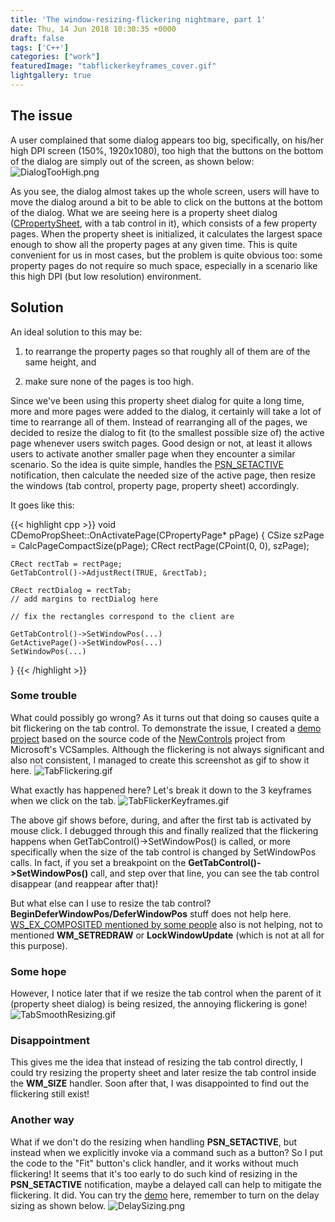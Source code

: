 ```yaml
---
title: 'The window-resizing-flickering nightmare, part 1'
date: Thu, 14 Jun 2018 10:30:35 +0000
draft: false
tags: ['C++']
categories: ["work"]
featuredImage: "tabflickerkeyframes_cover.gif"
lightgallery: true
---
```


## The issue

A user complained that some dialog appears too big, specifically, on his/her high DPI screen (150%, 1920x1080), too high that the buttons on the bottom of the dialog are simply out of the screen, as shown below: ![DialogTooHigh.png](dialogtoohigh2.png "Bottom part of the dialog is outside of the screen")

As you see, the dialog almost takes up the whole screen, users will have to move the dialog around a bit to be able to click on the buttons at the bottom of the dialog. What we are seeing here is a property sheet dialog ([CPropertySheet](https://docs.microsoft.com/en-us/cpp/mfc/reference/cpropertysheet-class), with a tab control in it), which consists of a few property pages. When the property sheet is initialized, it calculates the largest space enough to show all the property pages at any given time. This is quite convenient for us in most cases, but the problem is quite obvious too: some property pages do not require so much space, especially in a scenario like this high DPI (but low resolution) environment. 

## Solution
An ideal solution to this may be:

1) to rearrange the property pages so that roughly all of them are of the same height, and

2) make sure none of the pages is too high.

Since we've been using this property sheet dialog for quite a long time, more and more pages were added to the dialog, it certainly will take a lot of time to rearrange all of them. Instead of rearranging all of the pages, we decided to resize the dialog to fit (to the smallest possible size of) the active page whenever users switch pages. Good design or not, at least it allows users to activate another smaller page when they encounter a similar scenario. So the idea is quite simple, handles the [PSN_SETACTIVE](https://msdn.microsoft.com/en-us/library/windows/desktop/bb773169(v=vs.85).aspx) notification, then calculate the needed size of the active page, then resize the windows (tab control, property page, property sheet) accordingly.

It goes like this:

{{< highlight cpp >}}
void CDemoPropSheet::OnActivatePage(CPropertyPage* pPage)
{
    CSize szPage = CalcPageCompactSize(pPage);
    CRect rectPage(CPoint(0, 0), szPage);
 
    CRect rectTab = rectPage;
    GetTabControl()->AdjustRect(TRUE, &rectTab);
 
    CRect rectDialog = rectTab;
    // add margins to rectDialog here
 
    // fix the rectangles correspond to the client are
 
    GetTabControl()->SetWindowPos(...)
    GetActivePage()->SetWindowPos(...)
    SetWindowPos(...)
}
{{< /highlight >}}


### Some trouble

What could possibly go wrong? As it turns out that doing so causes quite a bit flickering on the tab control. To demonstrate the issue, I created a [demo project](https://github.com/wingkinl/TabCtrlFlickerDemo) based on the source code of the [NewControls](https://github.com/Microsoft/VCSamples/tree/master/VC2010Samples/MFC/Visual%20C%2B%2B%202008%20Feature%20Pack/NewControls) project from Microsoft's VCSamples. Although the flickering is not always significant and also not consistent, I managed to create this screenshot as gif to show it here. ![TabFlickering.gif](tabflickering.gif)


What exactly has happened here? Let's break it down to the 3 keyframes when we click on the tab. ![TabFlickerKeyframes.gif](tabflickerkeyframes.gif)

The above gif shows before, during, and after the first tab is activated by mouse click. I debugged through this and finally realized that the flickering happens when GetTabControl()->SetWindowPos() is called, or more specifically when the size of the tab control is changed by SetWindowPos calls. In fact, if you set a breakpoint on the **GetTabControl()->SetWindowPos()** call, and step over that line, you can see the tab control disappear (and reappear after that)!

But what else can I use to resize the tab control? **BeginDeferWindowPos/DeferWindowPos** stuff does not help here. [WS\_EX\_COMPOSITED mentioned by some people](https://stackoverflow.com/questions/4188306/flicker-free-tab-control-with-ws-ex-composited) also is not helping, not to mentioned **WM_SETREDRAW** or **LockWindowUpdate** (which is not at all for this purpose).

### Some hope
However, I notice later that if we resize the tab control when the parent of it (property sheet dialog) is being resized, the annoying flickering is gone! ![TabSmoothResizing.gif](tabsmoothresizing.gif)

### Disappointment
This gives me the idea that instead of resizing the tab control directly, I could try resizing the property sheet and later resize the tab control inside the **WM_SIZE** handler. Soon after that, I was disappointed to find out the flickering still exist!

### Another way
What if we don't do the resizing when handling **PSN_SETACTIVE**, but instead when we explicitly invoke via a command such as a button? So I put the code to the "Fit" button's click handler, and it works without much flickering! It seems that it's too early to do such kind of resizing in the **PSN_SETACTIVE** notification, maybe a delayed call can help to mitigate the flickering. It did. You can try the [demo](https://github.com/wingkinl/TabCtrlFlickerDemo) here, remember to turn on the delay sizing as shown below. ![DelaySizing.png](delaysizing.png)